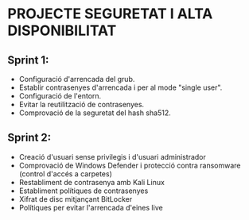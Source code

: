 # PROJECTE SEGURETAT I ALTA DISPONIBILITAT

## Sprint 1:

 - Configuració d'arrencada del grub.
 - Establir contrasenyes d'arrencada  i per al mode "single user".
 - Configuració de l'entorn.
 - Evitar la reutilització de contrasenyes.
 - Comprovació de la seguretat del hash sha512.

## Sprint 2:

  - Creació d'usuari sense privilegis i d'usuari administrador
  - Comprovació de Windows Defender i protecció contra ransomware (control d'accés a carpetes)
  - Restabliment de contrasenya amb Kali Linux
  - Establiment polítiques de contrasenyes
  - Xifrat de disc mitjançant BitLocker
  - Polítiques per evitar l'arrencada d'eines live
  
 
